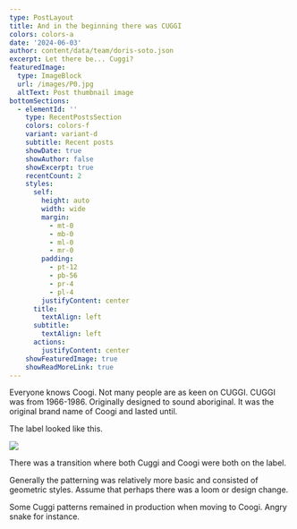 ```yaml
---
type: PostLayout
title: And in the beginning there was CUGGI
colors: colors-a
date: '2024-06-03'
author: content/data/team/doris-soto.json
excerpt: Let there be... Cuggi?
featuredImage:
  type: ImageBlock
  url: /images/P0.jpg
  altText: Post thumbnail image
bottomSections:
  - elementId: ''
    type: RecentPostsSection
    colors: colors-f
    variant: variant-d
    subtitle: Recent posts
    showDate: true
    showAuthor: false
    showExcerpt: true
    recentCount: 2
    styles:
      self:
        height: auto
        width: wide
        margin:
          - mt-0
          - mb-0
          - ml-0
          - mr-0
        padding:
          - pt-12
          - pb-56
          - pr-4
          - pl-4
        justifyContent: center
      title:
        textAlign: left
      subtitle:
        textAlign: left
      actions:
        justifyContent: center
    showFeaturedImage: true
    showReadMoreLink: true
---
```

Everyone knows Coogi. Not many people are as keen on CUGGI. CUGGI was from 1966-1986. Originally designed to sound aboriginal. It was the original brand name of Coogi and lasted until.

The label looked like this.

![](/images/P0.jpg)

There was a transition where both Cuggi and Coogi were both on the label.

Generally the patterning was relatively more basic and consisted of geometric styles. Assume that perhaps there was a loom or design change.

Some Cuggi patterns remained in production when moving to Coogi. Angry snake for instance.

